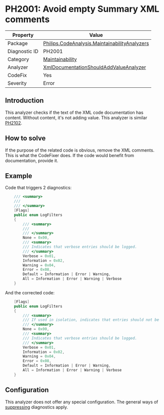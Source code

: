# PH2001: Avoid empty Summary XML comments

| Property | Value  |
|--|--|
| Package | [Philips.CodeAnalysis.MaintainabilityAnalyzers](https://www.nuget.org/packages/Philips.CodeAnalysis.MaintainabilityAnalyzers) |
| Diagnostic ID | PH2001 |
| Category  | [Maintainability](../Maintainability.md) |
| Analyzer | [XmlDocumentationShouldAddValueAnalyzer](https://github.com/philips-software/roslyn-analyzers/blob/master/Philips.CodeAnalysis.MaintainabilityAnalyzers/Documentation/XmlDocumentationShouldAddValueAnalyzer.cs)
| CodeFix  | Yes |
| Severity | Error |

## Introduction

This analyzer checks if the text of the XML code documentation has content. Without content, it's not adding value. This analyzer is similar [PH2102](./PH2102.md).

## How to solve

If the purpose of the related code is obvious, remove the XML comments. This is what the CodeFixer does. If the code would benefit from documentation, provide it.

## Example

Code that triggers 2 diagnostics:
``` cs
	/// <summary>
	///
	/// </summary>
	[Flags]
	public enum LogFilters
	{
		/// <summary>
		/// 
		/// </summary>
		None = 0x00,
		/// <summary>
		/// Indicates that verbose entries should be logged.
		/// </summary>
		Verbose = 0x01,
		Information = 0x02,
		Warning = 0x04,
		Error = 0x08,
		Default = Information | Error | Warning,
		All = Information | Error | Warning | Verbose
	}

```

And the corrected code:
``` cs
	[Flags]
	public enum LogFilters
	{
		/// <summary>
		/// If used in isolation, indicates that entries should not be logged.
		/// </summary>
		None = 0x00,
		/// <summary>
		/// Indicates that verbose entries should be logged.
		/// </summary>
		Verbose = 0x01,
		Information = 0x02,
		Warning = 0x04,
		Error = 0x08,
		Default = Information | Error | Warning,
		All = Information | Error | Warning | Verbose
	}

```

## Configuration

This analyzer does not offer any special configuration. The general ways of [suppressing](https://learn.microsoft.com/en-us/dotnet/fundamentals/code-analysis/suppress-warnings) diagnostics apply.
